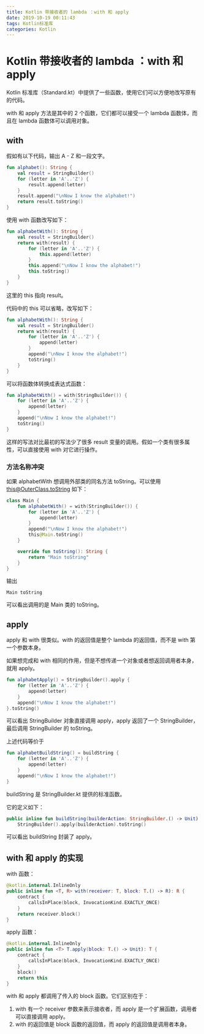 ```yaml
---
title: Kotlin 带接收者的 lambda ：with 和 apply
date: 2019-10-19 00:11:43
tags: Kotlin标准库
categories: Kotlin
---
```


# Kotlin 带接收者的 lambda ：with 和 apply

Kotlin 标准库（Standard.kt）中提供了一些函数，使用它们可以方便地改写原有的代码。

with 和 apply 方法是其中的 2 个函数，它们都可以接受一个 lambda 函数体，而且在 lambda 函数体可以调用对象。

## with

假如有以下代码，输出 A - Z 和一段文字。

```kotlin
fun alphabet(): String {
    val result = StringBuilder()
    for (letter in 'A'..'Z') {
        result.append(letter)
    }
    result.append("\nNow I know the alphabet!")
    return result.toString()
}
```

使用 with 函数改写如下：

```kotlin
fun alphabetWith(): String {
    val result = StringBuilder()
    return with(result) {
        for (letter in 'A'..'Z') {
            this.append(letter)
        }
        this.append("\nNow I know the alphabet!")
        this.toString()
    }
}
```

这里的 this 指向 result。

代码中的 this 可以省略，改写如下：

```kotlin
fun alphabetWith(): String {
    val result = StringBuilder()
    return with(result) {
        for (letter in 'A'..'Z') {
            append(letter)
        }
        append("\nNow I know the alphabet!")
        toString()
    }
}
```

可以将函数体转换成表达式函数：

```kotlin
fun alphabetWith() = with(StringBuilder()) {
    for (letter in 'A'..'Z') {
        append(letter)
    }
    append("\nNow I know the alphabet!")
    toString()
}
```

这样的写法对比最初的写法少了很多 result 变量的调用。假如一个类有很多属性，可以直接使用 with 对它进行操作。


### 方法名称冲突

如果 alphabetWith 想调用外部类的同名方法 toString。可以使用 this@OuterClass.toString 如下：

```kotlin
class Main {
    fun alphabetWith() = with(StringBuilder()) {
        for (letter in 'A'..'Z') {
            append(letter)
        }
        append("\nNow I know the alphabet!")
        this@Main.toString()
    }

    override fun toString(): String {
        return "Main toString"
    }
}
```

输出

```
Main toString
```

可以看出调用的是 Main 类的 toString。

## apply

apply 和 with 很类似。with 的返回值是整个 lambda 的返回值，而不是 with 第一个参数本身。

如果想完成和 with 相同的作用，但是不想传递一个对象或者想返回调用者本身，就用 apply。

```kotlin
fun alphabetApply() = StringBuilder().apply {
    for (letter in 'A'..'Z') {
        append(letter)
    }
    append("\nNow I know the alphabet!")
}.toString()
```

可以看出 StringBuilder 对象直接调用 apply，apply 返回了一个 StringBuilder，最后调用 StringBuilder 的 toString。

上述代码等价于

```kotlin
fun alphabetBuildString() = buildString {
    for (letter in 'A'..'Z') {
        append(letter)
    }
    append("\nNow I know the alphabet!")
}
```

buildString 是 StringBuilder.kt 提供的标准函数。

它的定义如下：

```kotlin
public inline fun buildString(builderAction: StringBuilder.() -> Unit): String =
    StringBuilder().apply(builderAction).toString()
```

可以看出 buildString 封装了 apply。

## with 和 apply 的实现

with 函数：

```kotlin
@kotlin.internal.InlineOnly
public inline fun <T, R> with(receiver: T, block: T.() -> R): R {
    contract {
        callsInPlace(block, InvocationKind.EXACTLY_ONCE)
    }
    return receiver.block()
}
```

apply 函数：

```kotlin
@kotlin.internal.InlineOnly
public inline fun <T> T.apply(block: T.() -> Unit): T {
    contract {
        callsInPlace(block, InvocationKind.EXACTLY_ONCE)
    }
    block()
    return this
}
```

with 和 apply 都调用了传入的 block 函数。它们区别在于：

1. with 有一个 receiver 参数来表示接收者，而 apply 是一个扩展函数，调用者可以直接调用 apply。
2. with 的返回值是 block 函数的返回值，而 apply 的返回值是调用者本身。